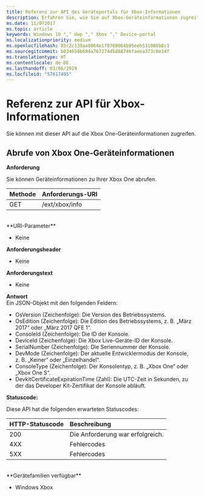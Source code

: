 ```yaml
---
title: Referenz zur API des Geräteportals für Xbox-Informationen
description: Erfahren Sie, wie Sie auf Xbox-Geräteinformationen zugreifen.
ms.date: 11/072017
ms.topic: article
keywords: Windows 10 "," Uwp "," Xbox "," Device-portal
ms.localizationpriority: medium
ms.openlocfilehash: 85c2c139aa8064e1f0769064b95eeb531086b8c1
ms.sourcegitcommit: b034650b684a767274d5d88746faeea373c8e34f
ms.translationtype: HT
ms.contentlocale: de-DE
ms.lasthandoff: 03/06/2019
ms.locfileid: "57617495"
---
```

# <a name="xbox-info-api-reference"></a>Referenz zur API für Xbox-Informationen   
Sie können mit dieser API auf die Xbox One-Geräteinformationen zugreifen.

## <a name="get-xbox-one-device-information"></a>Abrufe von Xbox One-Geräteinformationen

**Anforderung**

Sie können Geräteinformationen zu Ihrer Xbox One abrufen.

Methode      | Anforderungs-URI
:------     | :-----
GET | /ext/xbox/info
<br />
**URI-Parameter**

- Keine

**Anforderungsheader**

- Keine

**Anforderungstext**

- Keine

**Antwort**   
Ein JSON-Objekt mit den folgenden Feldern:

* OsVersion (Zeichenfolge): Die Version des Betriebssystems.
* OsEdition (Zeichenfolge): Die Edition des Betriebssystems, z. B. „März 2017“ oder „März 2017 QFE 1“.
* ConsoleId (Zeichenfolge): Die ID der Konsole.
* DeviceId (Zeichenfolge): Die Xbox Live-Geräte-ID der Konsole.
* SerialNumber (Zeichenfolge): Die Seriennummer der Konsole.
* DevMode (Zeichenfolge): Der aktuelle Entwicklermodus der Konsole, z. B. „Keiner“ oder „Einzelhandel“.
* ConsoleType (Zeichenfolge): Der Konsolentyp, z. B. „Xbox One“ oder „Xbox One S“.
* DevkitCertificateExpirationTime (Zahl): Die UTC-Zeit in Sekunden, zu der das Developer Kit-Zertifikat der Konsole abläuft.

**Statuscode:**

Diese API hat die folgenden erwarteten Statuscodes:

HTTP-Statuscode      | Beschreibung
:------     | :-----
200 | Die Anforderung war erfolgreich.
4XX | Fehlercodes
5XX | Fehlercodes

<br />
**Gerätefamilien verfügbar**

* Windows Xbox